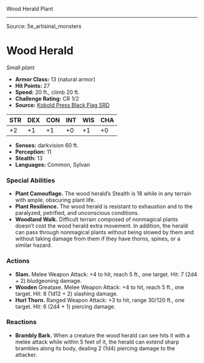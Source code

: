 <MonsterName/>Wood Herald</MonsterName>
<CreatureType/>Plant</CreatureType>



---

Source: 5e_artisinal_monsters

# Wood Herald

*Small plant*

- **Armor Class:** 13 (natural armor)
- **Hit Points:** 27
- **Speed:** 20 ft., climb 20 ft.
- **Challenge Rating:** CR 1/2
- **Source:** [Kobold Press Black Flag SRD](https://koboldpress.com/black-flag-roleplaying/)

| STR | DEX | CON | INT | WIS | CHA |
| --- | --- | --- | --- | --- | --- |
| +2 | +1 | +1 | +0 | +1 | +0 |

- **Senses:** darkvision 60 ft.
- **Perception:** 11
- **Stealth:** 13
- **Languages:** Common, Sylvan

### Special Abilities

- **Plant Camouflage.** The wood herald’s Stealth is 18 while in any terrain with ample, obscuring plant life.
- **Plant Resilience.** The wood herald is resistant to exhaustion and to the paralyzed, petrified, and unconscious conditions.
- **Woodland Walk.** Difficult terrain composed of nonmagical plants doesn’t cost the wood herald extra movement. In addition, the herald can pass through nonmagical plants without being slowed by them and without taking damage from them if they have thorns, spines, or a similar hazard.

### Actions

- **Slam.** Melee Weapon Attack: +4 to hit, reach 5 ft., one target. Hit: 7 (2d4 + 2) bludgeoning damage.
- **Wooden** Greataxe. Melee Weapon Attack: +4 to hit, reach 5 ft., one target. Hit: 8 (1d12 + 2) slashing damage.
- **Hurl Thorn.** Ranged Weapon Attack: +3 to hit, range 30/120 ft., one target. Hit: 6 (2d4 + 1) piercing damage.

### Reactions

- **Brambly Bark.** When a creature the wood herald can see hits it with a melee attack while within 5 feet of it, the herald can extend sharp brambles along its body, dealing 2 (1d4) piercing damage to the attacker.



